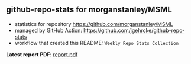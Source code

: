 ## github-repo-stats for morganstanley/MSML

- statistics for repository https://github.com/morganstanley/MSML
- managed by GitHub Action: https://github.com/jgehrcke/github-repo-stats
- workflow that created this README: `Weekly Repo Stats Collection`

**Latest report PDF**: [report.pdf](https://github.com/morganstanley/.github/raw/github-repo-stats/morganstanley/MSML/latest-report/report.pdf)

